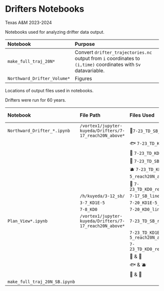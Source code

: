 # Drifters Notebooks
Texas A&M 2023-2024

Notebooks used for analyzing drifter data output. 

|Notebook | Purpose|
|:--| :--|
|`make_full_traj_20N*` | Convert `drifter_trajectories.nc` output from `i` coordinates to `(i,time)` coordinates with `Sv` datavariable. |
|`Northward_Drifter_Volume*`| Figures|

Locations of output files used in notebooks.

Drifters were run for 60 years. 

|Notebook|File Path| Files Used| File Location|
|:--| :-- | :--|:--| 
|`Northward_Drifter_*.ipynb`|`/vortex1/jupyter-kuyeda/Drifters/7-17_reach20N_above*` | 🐙`7-23_TD_SB_above1000m_sb.nc`| 
| | |🐟 `7-23_TD_KD1E-5_above1000m_KD1E-5.nc`|
| | |🐡 `7-23_TD_KD0_above1000m_KD0.nc`|
| | |🍓 `7-23_TD_SB_reach20N_above1000m_mintime_ds_*_SB.nc`| 
| | |🫐 `7-23_TD_KD1E-5_reach20N_above1000m_mintime_ds_*_KD1E-5.nc`|
| | |🍋 `7-23_TD_KD0_reach20N_above1000m_mintime_ds_*_KD0.nc`|
| | `/h/kuyeda/3-12_sb/` | `7-17_SB_linear_d2_prog__1509_354.nc`|
| |`3-7_KD1E-5 ` | `7-20_KD1E-5_linear_d2_prog__1410_014.nc`|
| | `7-8_KD0`| `7-20_KD0_linear_d2_prog__1410_014.nc`|
|`Plan_View*.ipynb`| `/vortex1/jupyter-kuyeda/Drifters/7-17_reach20N_above*`|`7-23_TD_SB_reach20N_above1000m_mintime_ds_10S_SB.nc` |
| | | `7-23_TD_KD1E-5_reach20N_above1000m_mintime_ds_10S_KD1E-5.nc`| 
| | | `7-23_TD_KD0_reach20N_above1000m_mintime_ds_10S_KD0.nc`|
| | | 🐙 & 🍓|
| | | 🐟 & 🫐|
| | | 🐡 & 🍋|
|`make_full_traj_20N_SB.ipynb`| | |


